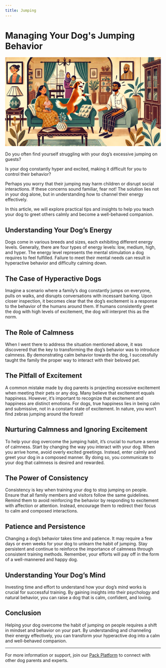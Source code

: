```yaml
---
title: Jumping
---
```


# Managing Your Dog's Jumping Behavior

![OhMyDog Rocks Banner](../../../static/img/Jumping-Cover.jpg)


Do you often find yourself struggling with your dog’s excessive jumping on guests?

Is your dog constantly hyper and excited, making it difficult for you to control their behavior?

Perhaps you worry that their jumping may harm children or disrupt social interactions. If these concerns sound familiar, fear not! The solution lies not in your dog alone, but in understanding how to channel their energy effectively.

In this article, we will explore practical tips and insights to help you teach your dog to greet others calmly and become a well-behaved companion.

## Understanding Your Dog’s Energy

Dogs come in various breeds and sizes, each exhibiting different energy levels. Generally, there are four types of energy levels: low, medium, high, and hyper. The energy level represents the mental stimulation a dog requires to feel fulfilled. Failure to meet their mental needs can result in hyperactive behavior and difficulty calming down.

## The Case of Hyperactive Dogs

Imagine a scenario where a family’s dog constantly jumps on everyone, pulls on walks, and disrupts conversations with incessant barking. Upon closer inspection, it becomes clear that the dog’s excitement is a response to the behavior of the humans around them. If humans consistently greet the dog with high levels of excitement, the dog will interpret this as the norm.

## The Role of Calmness

When I went there to address the situation mentioned above, it was discovered that the key to transforming the dog’s behavior was to introduce calmness. By demonstrating calm behavior towards the dog, I successfully taught the family the proper way to interact with their beloved pet.

## The Pitfall of Excitement

A common mistake made by dog parents is projecting excessive excitement when meeting their pets or any dog. Many believe that excitement equals happiness. However, it’s important to recognize that excitement and happiness are distinct emotions. For dogs, true happiness lies in being calm and submissive, not in a constant state of excitement. In nature, you won’t find zebras jumping around the forest!

## Nurturing Calmness and Ignoring Excitement

To help your dog overcome the jumping habit, it’s crucial to nurture a sense of calmness. Start by changing the way you interact with your dog. When you arrive home, avoid overly excited greetings. Instead, enter calmly and greet your dog in a composed manner. By doing so, you communicate to your dog that calmness is desired and rewarded.

## The Power of Consistency

Consistency is key when training your dog to stop jumping on people. Ensure that all family members and visitors follow the same guidelines. Remind them to avoid reinforcing the behavior by responding to excitement with affection or attention. Instead, encourage them to redirect their focus to calm and composed interactions.

## Patience and Persistence

Changing a dog’s behavior takes time and patience. It may require a few days or even weeks for your dog to unlearn the habit of jumping. Stay persistent and continue to reinforce the importance of calmness through consistent training methods. Remember, your efforts will pay off in the form of a well-mannered and happy dog.

## Understanding Your Dog’s Mind

Investing time and effort to understand how your dog’s mind works is crucial for successful training. By gaining insights into their psychology and natural behavior, you can raise a dog that is calm, confident, and loving.

## Conclusion

Helping your dog overcome the habit of jumping on people requires a shift in mindset and behavior on your part. By understanding and channeling their energy effectively, you can transform your hyperactive dog into a calm and well-behaved companion.

---

For more information or support, join our [Pack Platform](/pack-platform) to connect with other dog parents and experts.
